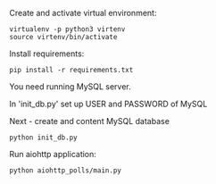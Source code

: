 Create and activate virtual environment:

```
virtualenv -p python3 virtenv
source virtenv/bin/activate
```

Install requirements:

```
pip install -r requirements.txt
```

You need running MySQL server. 

In 'init_db.py' set up USER and PASSWORD of MySQL

Next - create and content MySQL database

```
python init_db.py
```

Run aiohttp application:

```
python aiohttp_polls/main.py
```
